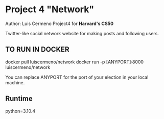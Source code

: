 # Project 4 "Network"
Author: Luis Cermeno
Project4 for **Harvard's CS50**

Twitter-like social network website for making posts and following users.


## TO RUN IN DOCKER
docker pull luiscermeno/network
docker run -p [ANYPORT]:8000 luiscermeno/network

You can replace ANYPORT for the port of your election in your local machine.

## Runtime
python=3.10.4